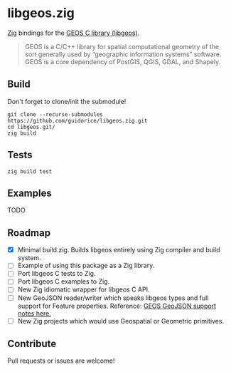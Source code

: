 # libgeos.zig

[Zig](https://ziglang.org) bindings for the [GEOS C library (libgeos)](https://libgeos.org/).

> GEOS is a C/C++ library for spatial computational geometry of the sort generally used by “geographic information systems” software. GEOS is a core dependency of PostGIS, QGIS, GDAL, and Shapely.

## Build

Don't forget to clone/init the submodule!

```shell
git clone --recurse-submodules https://github.com/guidorice/libgeos.zig.git
cd libgeos.git/
zig build
```

## Tests

```shell
zig build test
```

## Examples

TODO

## Roadmap

- [x] Minimal build.zig. Builds libgeos entirely using Zig compiler and build system.
- [ ] Example of using this package as a Zig library.
- [ ] Port libgeos C tests to Zig.
- [ ] Port libgeos C examples to Zig.
- [ ] New Zig idiomatic wrapper for libgeos C API.
- [ ] New GeoJSON reader/writer which speaks libgeos types and full support for Feature properties. Reference: [GEOS GeoJSON support notes here.](https://libgeos.org/specifications/geojson/)
- [ ] New Zig projects which would use Geospatial or Geometric primitives.

## Contribute

Pull requests or issues are welcome!
